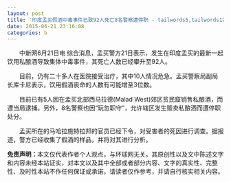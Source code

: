 ```yaml
---
layout: post
title: '印度孟买假酒中毒事件已致92人死亡8名警察遭停职 - tailwords5,tailwords17,tailwords20,tailwords10,tailwords21,tailwords15,tailwords18,tailwords8,tailwords7,tailwords6,tailwords1,tailwords13'
date: 2015-06-21 23:16:08
categories: b
---
```


<div> <p style="text-indent :2em; ">中新网6月21日电 综合消息，孟买警方21日表示，发生在印度孟买的最新一起饮用私酿酒导致集体中毒事件，其死亡人数已经攀升至92人。</p> <p style="text-indent :2em; ">目前，仍有二十多人在医院接受治疗，其中10人情况危急。孟买警察局副局长库卡尼表示，饮用假酒丧命的人数有可能增至3位数。</p> <p style="text-indent :2em; ">目前已有5人因在孟买北部西马拉德(Malad West)郊区贫民窟销售私酿酒，而遭当局逮捕。另外，8名警察也因“玩忽职守”，允许辖区发生贩卖私酿酒而遭停职处分。</p><div></div> <p style="text-indent :2em; ">孟买所在的马哈拉施特拉邦的官员已经下令，对受害者的死因进行调查。据报道，警方已经收集了假酒的样品，并将对其进行分析。 </p><p><strong>免责声明：</strong>本文仅代表作者个人观点，与环球网无关。其原创性以及文中陈述文字和内容未经本站证实，对本文以及其中全部或者部分内容、文字的真实性、完整性、及时性本站不作任何保证或承诺，请读者仅作参考，并请自行核实相关内容。</p> <div> </div> <div style="border-top: none;"> <span></span> <span style="border-left: none;"></span> </div> </div>